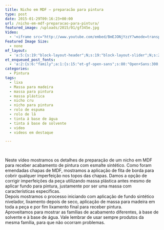 ```yaml
---
title: Nicho em MDF – preparacão para pintura
type: post
date: 2015-01-29T09:16:23+00:00
url: /nicho-em-mdf-preparacao-para-pintura/
featured_image: /uploads/2015/01/gf345e.jpg
Video:
  - '<iframe src="http://www.youtube.com/embed/BmEJONjYzzY?wmode=transparent" frameborder="0" width="620" height="380"></iframe>'
Featured Image Size:
  - none
mf_layout:
  - 'a:5:{s:19:"block-layout-header";N;s:19:"block-layout-slider";N;s:22:"block-layout-structure";s:10:"full-width";s:25:"block-layout-left_sidebar";s:12:"blog-sidebar";s:26:"block-layout-right_sidebar";s:12:"blog-sidebar";}'
et_enqueued_post_fonts:
  - 'a:2:{s:6:"family";a:1:{s:15:"et-gf-open-sans";s:80:"Open+Sans:300,300italic,regular,italic,600,600italic,700,700italic,800,800italic";}s:6:"subset";a:2:{i:0;s:5:"latin";i:1;s:9:"latin-ext";}}'
categories:
  - Pintura
tags:
  - lixa
  - Massa para madeira
  - massa para pintura
  - massa plástica
  - nicho cru
  - nicho para pintura
  - rolo de espuma
  - rolo de lã
  - tinta á base de água
  - tinta á base de solvente
  - video
  - videos em destaque

---
```

&nbsp;

Neste vídeo mostramos os detalhes de preparação de um nicho em MDF para receber acabamento de pintura com esmalte sintético. Como foram emendadas chapas de MDF, mostramos a aplicação de fita de borda para cobrir qualquer imperfeição nos topos das chapas. Damos a opção de corrigir imperfeições da peça utilizando massa plástica antes mesmo de aplicar fundo para pintura, justamente por ser uma massa com características específicas.  
Depois mostramos o processo iniciando com aplicação de fundo sintético nivelador, lixamento depois de seco, aplicação de massa para madeira em toda a peça e por fim lixamento final para receber pintura.  
Aproveitamos para mostrar as famílias de acabamento diferentes, à base de solvente e à base de água. Vale lembrar de usar sempre produtos da mesma família, para que não ocorram problemas.